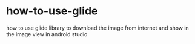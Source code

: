 # how-to-use-glide
how to use glide library to download the image from internet and show in the image view in android studio

